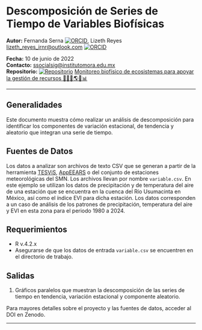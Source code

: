 # Descomposición de Series de Tiempo de Variables Biofísicas

**Autor:** Fernanda Serna [![ORCID](https://img.shields.io/badge/ORCID-0000--0002--1825--0097-green.svg)](https://orcid.org/0000-0002-7179-0009), Lizeth Reyes lizeth_reyes_irnr@outlook.com [![ORCID](https://img.shields.io/badge/ORCID-0000--0002--1825--0097-green.svg)](https://orcid.org/0009-0004-2110-4877)

**Fecha:** 10 de junio de 2022  
**Contacto:** ssocialsig@institutomora.edu.mx  
**Repositorio:** [![Repositorio](https://img.shields.io/badge/GitHub-Repo-blue.svg)](https://github.com/LizethMReyes/monitoreo-biofisico-ecosistemas?tab=readme-ov-file) [Monitoreo biofísico de ecosistemas para apoyar la gestión de recursos 🌱🌞🦎🌎📑📊](https://github.com/LizethMReyes/monitoreo-biofisico-ecosistemas?tab=readme-ov-file)



---

## Generalidades
Este documento muestra cómo realizar un análisis de descomposición para identificar los componentes de variación estacional, de tendencia y aleatorio que integran una serie de tiempo.

## Fuentes de Datos
Los datos a analizar son archivos de texto CSV que se generan a partir de la herramienta [TESViS](https://daac.ornl.gov/cgi-bin/dataset_lister.pl?p=12), [AppEEARS](https://appeears.earthdatacloud.nasa.gov/) o del conjunto de estaciones meteorológicas del SMN. Los archivos llevan por nombre `variable.csv`. En este ejemplo se utilizan los datos de precipitación y de temperatura del aire de una estación que se encuentra en la cuenca del Río Usumacinta en México, así como el índice EVI para dicha estación. Los datos corresponden a un caso de análisis de los patrones de precipitación, temperatura del aire y EVI en esta zona para el periodo 1980 a 2024.

## Requerimientos
- R v.4.2.x
- Asegurarse de que los datos de entrada `variable.csv` se encuentren en el directorio de trabajo.

## Salidas
1. Gráficos paralelos que muestran la descomposición de las series de tiempo en tendencia, variación estacional y componente aleatorio.

Para mayores detalles sobre el proyecto y las fuentes de datos, acceder al DOI en Zenodo.

---

